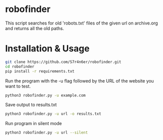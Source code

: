 # robofinder
This script searches for old 'robots.txt' files of the given url on archive.org and returns all the old paths.
# Installation & Usage
```bash
git clone https://github.com/S7r4n6er/robofinder.git
cd robofinder
pip install -r requirements.txt
```
Run the program with the -u flag followed by the URL of the website you want to test.
```bash
python3 robofinder.py -u example.com
```
Save output to results.txt
```bash
python3 robofinder.py -u url -o results.txt
```
Run program in silent mode
```bash
python3 robofinder.py -u url --silent
```
